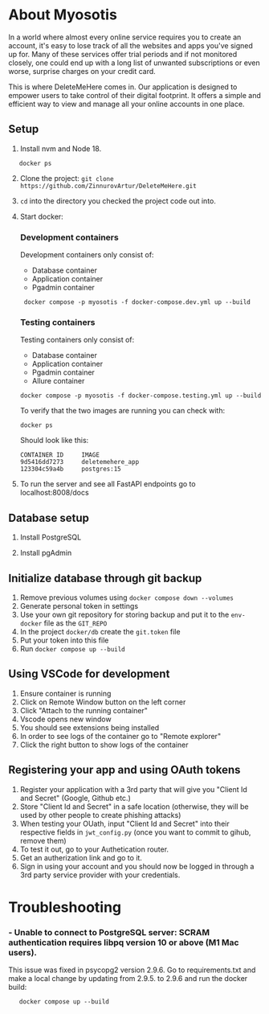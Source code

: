 # About Myosotis

In a world where almost every online service requires you to create an account, it's easy to lose track of all the websites and apps you've signed up for. Many of these services offer trial periods and if not monitored closely, one could end up with a long list of unwanted subscriptions or even worse, surprise charges on your credit card.

This is where DeleteMeHere comes in. Our application is designed to empower users to take control of their digital footprint. It offers a simple and efficient way to view and manage all your online accounts in one place.

## Setup

1. Install nvm and Node 18.

```shell
   docker ps
```

2. Clone the project: `git clone https://github.com/ZinnurovArtur/DeleteMeHere.git`

3. `cd` into the directory you checked the project code out into.

4. Start docker:

   ### Development containers
      Development containers only consist of:
      * Database container
      * Application container
      * Pgadmin container
        
   ```shell
    docker compose -p myosotis -f docker-compose.dev.yml up --build
   ```
    ### Testing containers
      Testing containers only consist of:
      - Database container
      - Application container
      - Pgadmin container
      - Allure container
   
    ```shell
    docker compose -p myosotis -f docker-compose.testing.yml up --build
   ```
   To verify that the two images are running you can check with:
   ```shell
   docker ps
   ```
   Should look like this:
   ```
   CONTAINER ID     IMAGE
   9d5416dd7273     deletemehere_app
   123304c59a4b     postgres:15
   ```
6. To run the server and see all FastAPI endpoints go to localhost:8008/docs

## Database setup

1.  Install PostgreSQL

2.  Install pgAdmin

## Initialize database through git backup

1. Remove previous volumes using `docker compose down --volumes`
2. Generate personal token in settings
3. Use your own git repository for storing backup and put it to the `env-docker` file as the `GIT_REPO`
4. In the project `docker/db` create the `git.token` file
5. Put your token into this file
6.  Run ```docker compose up --build```

## Using VSCode for development
1. Ensure container is running
2. Click on Remote Window button on the left corner
3. Click "Attach to the running container"
4. Vscode opens new window
5. You should see extensions being installed
6. In order to see logs of the container go to "Remote explorer"
7. Click the right button to show logs of the container

## Registering your app and using OAuth tokens
1. Register your application with a 3rd party that will give you "Client Id and Secret" (Google, Github etc.)
2. Store "Client Id and Secret" in a safe location (otherwise, they will be used by other people to create phishing attacks)
3. When testing your OUath, input "Client Id and Secret" into their respective fields in `jwt_config.py` (once you want to commit to gihub, remove them)
4. To test it out, go to your Authetication router.
5. Get an autherization link and go to it.
6. Sign in using your account and you should now be logged in through a 3rd party service provider with your credentials.

# Troubleshooting

### - Unable to connect to PostgreSQL server: SCRAM authentication requires libpq version 10 or above (M1 Mac users).

This issue was fixed in psycopg2 version 2.9.6. Go to requirements.txt and make a local change by updating from 2.9.5. to 2.9.6 and run the docker build:
```shell
   docker compose up --build
   ```
